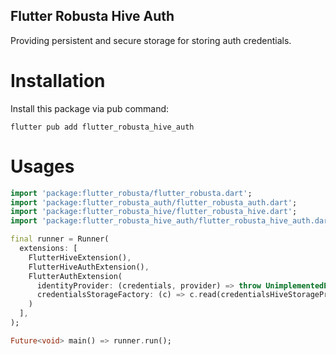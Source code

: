 Flutter Robusta Hive Auth
-------------------------
Providing persistent and secure storage for storing auth credentials.

Installation
============

Install this package via pub command:

```
flutter pub add flutter_robusta_hive_auth
```


Usages
======

```dart
import 'package:flutter_robusta/flutter_robusta.dart';
import 'package:flutter_robusta_auth/flutter_robusta_auth.dart';
import 'package:flutter_robusta_hive/flutter_robusta_hive.dart';
import 'package:flutter_robusta_hive_auth/flutter_robusta_hive_auth.dart';

final runner = Runner(
  extensions: [
    FlutterHiveExtension(),
    FlutterHiveAuthExtension(),
    FlutterAuthExtension(
      identityProvider: (credentials, provider) => throw UnimplementedError(),
      credentialsStorageFactory: (c) => c.read(credentialsHiveStorageProvider),
    )
  ],
);

Future<void> main() => runner.run();
```